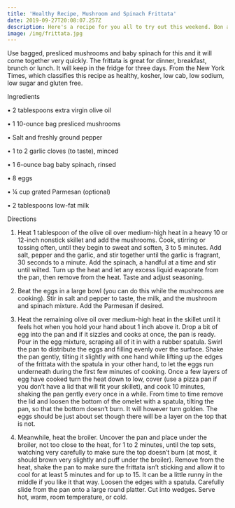 ```yaml
---
title: 'Healthy Recipe, Mushroom and Spinach Frittata'
date: 2019-09-27T20:08:07.257Z
description: Here's a recipe for you all to try out this weekend. Bon apetit!
image: /img/frittata.jpg
---
```

Use bagged, presliced mushrooms and baby spinach for this and it will come together very quickly. The frittata is great for dinner, breakfast, brunch or lunch. It will keep in the fridge for three days. From the New York Times, which classifies this recipe as healthy, kosher, low cab, low sodium, low sugar and gluten free.

Ingredients

• 2 tablespoons extra virgin olive oil

• 1 10-ounce bag presliced mushrooms

• Salt and freshly ground pepper

• 1 to 2 garlic cloves (to taste), minced

• 1 6-ounce bag baby spinach, rinsed

• 8 eggs

• ¼ cup grated Parmesan (optional)

• 2 tablespoons low-fat milk



Directions

1. Heat 1 tablespoon of the olive oil over medium-high heat in a heavy 10 or 12-inch nonstick skillet and add the mushrooms. Cook, stirring or tossing often, until they begin to sweat and soften, 3 to 5 minutes. Add salt, pepper and the garlic, and stir together until the garlic is fragrant, 30 seconds to a minute. Add the spinach, a handful at a time and stir until wilted. Turn up the heat and let any excess liquid evaporate from the pan, then remove from the heat. Taste and adjust seasoning.

2. Beat the eggs in a large bowl (you can do this while the mushrooms are cooking). Stir in salt and pepper to taste, the milk, and the mushroom and spinach mixture. Add the Parmesan if desired.

3. Heat the remaining olive oil over medium-high heat in the skillet until it feels hot when you hold your hand about 1 inch above it. Drop a bit of egg into the pan and if it sizzles and cooks at once, the pan is ready. Pour in the egg mixture, scraping all of it in with a rubber spatula. Swirl the pan to distribute the eggs and filling evenly over the surface. Shake the pan gently, tilting it slightly with one hand while lifting up the edges of the frittata with the spatula in your other hand, to let the eggs run underneath during the first few minutes of cooking. Once a few layers of egg have cooked turn the heat down to low, cover (use a pizza pan if you don’t have a lid that will fit your skillet), and cook 10 minutes, shaking the pan gently every once in a while. From time to time remove the lid and loosen the bottom of the omelet with a spatula, tilting the pan, so that the bottom doesn’t burn. It will however turn golden. The eggs should be just about set though there will be a layer on the top that is not.

4. Meanwhile, heat the broiler. Uncover the pan and place under the broiler, not too close to the heat, for 1 to 2 minutes, until the top sets, watching very carefully to make sure the top doesn’t burn (at most, it should brown very slightly and puff under the broiler). Remove from the heat, shake the pan to make sure the frittata isn’t sticking and allow it to cool for at least 5 minutes and for up to 15. It can be a little runny in the middle if you like it that way. Loosen the edges with a spatula. Carefully slide from the pan onto a large round platter. Cut into wedges. Serve hot, warm, room temperature, or cold.
